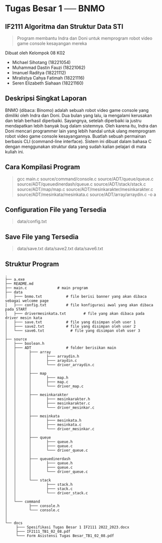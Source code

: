 # Tugas Besar 1 ── BNMO
## IF2111 Algoritma dan Struktur Data STI

> Program membantu Indra dan Doni untuk memprogram 
> robot video game console kesayangan mereka

Dibuat oleh Kelompok 08 K02

- Michael Sihotang (18221054)
- Muhammad Dastin Fauzi (18221062)
- Imanuel Raditya (18221112)
- Miralistya Cahya Fatimah (18221116)
- Seren Elizabeth Siahaan (18221160)

## Deskripsi Singkat Laporan
BNMO (dibaca: Binomo) adalah sebuah robot video game console yang dimiliki oleh Indra dan Doni. Dua bulan yang lalu, ia mengalami kerusakan dan telah berhasil diperbaiki. Sayangnya, setelah diperbaiki ia justru mendapatkan lebih banyak bug dalam sistemnya. Oleh karena itu, Indra dan Doni mencari programmer lain yang lebih handal untuk ulang memprogram robot video game console kesayangannya. Buatlah sebuah permainan berbasis CLI (command-line interface). Sistem ini dibuat dalam bahasa C dengan menggunakan struktur data yang sudah kalian pelajari di mata kuliah ini. 

## Cara Kompilasi Program
> gcc main.c source/command/console.c source/ADT/queue/queue.c source/ADT/queuedinerdash/queue.c source/ADT/stack/stack.c source/ADT/map/map.c source/ADT/mesinkarakter/mesinkarakter.c source/ADT/mesinkata/mesinkata.c source/ADT/array/arraydin.c -o a

## Configuration File yang Tersedia
> data/config.txt

## Save File yang Tersedia
> data/save.txt
> data/save2.txt
> data/save6.txt

## Struktur Program
```
.
├── a.exe
├── README.md
├── main.c				# main program
├── data
│   ├─── bnmo.txt 			# file berisi banner yang akan dibaca sebagai welcome page
│   ├─── config.txt			# file konfigurasi awal yang akan dibaca pada START
│   ├─── drivermesinkata.txt		# file yang akan dibaca pada driver mesin kata
│   ├─── save.txt			# file yang disimpan oleh user 1
│   ├─── save2.txt			# file yang disimpan oleh user 2
│   └─── save6.txt            # file yang disimpan oleh user 3
│ 
├── source
│   ├─── boolean.h
│   ├─── ADT				# folder berisikan main
│   │      ├─── array
│   │      │       ├─── arraydin.h
│   │      │       ├─── araydin.c
│   │      │       └─── driver_arraydin.c
│   │      │
│   │      ├─── map
│   │      │       ├─── map.h
│   │      │       ├─── map.c
│   │      │       └─── driver_map.c
│   │      │
│   │      ├─── mesinkarakter
│   │      │       ├─── mesinkarakter.h
│   │      │       ├─── mesinkarakter.c
│   │      │       └─── driver_mesinkar.c
│   │      │
│   │      ├─── mesinkata
│   │      │       ├─── mesinkata.h
│   │      │       ├─── mesinkata.c
│   │      │       └─── driver_mesinkar.c
│   │      │
│   │      ├─── queue
│   │      │       ├─── queue.h
│   │      │       ├─── queue.c
│   │      │       └─── driver_queue.c
│   │      │
│   │      ├─── queuedinerdash
│   │      │       ├─── queue.h
│   │      │       ├─── queue.c
│   │      │       └─── driver_queue.c
│   │      │
│   │      └─── stack
│   │              ├─── stack.h
│   │              ├─── stack.c
│   │              └─── driver_stack.c
│   │
│   └─── command
│          ├─── console.h
│          └─── console.c
│
│
└── docs 
     ├─── Spesifikasi Tugas Besar 1 IF2111 2022_2023.docx
     ├─── IF2111_TB1_02_08.pdf
     └─── Form Asistensi Tugas Besar_TB1_02_08.pdf
 ```
